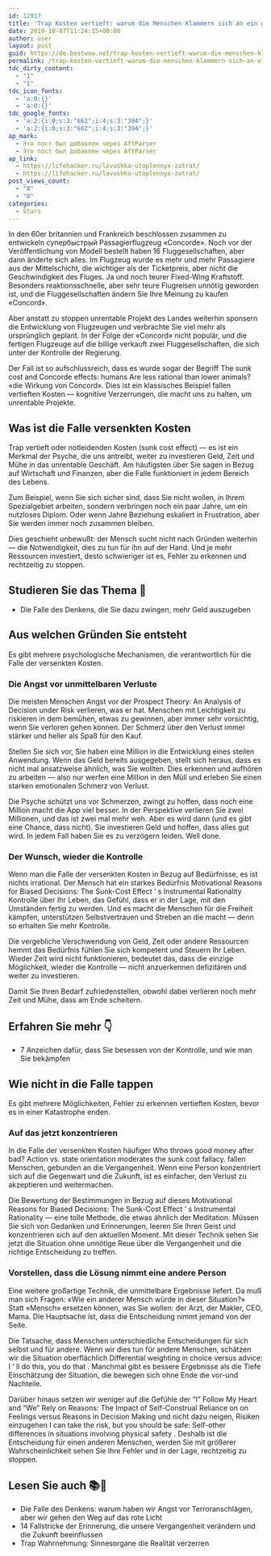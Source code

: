 ```yaml
---
id: 12917
title: 'Trap Kosten vertieft: warum die Menschen Klammern sich an ein gescheitertes Projekt'
date: 2019-10-07T11:24:15+00:00
author: user
layout: post
guid: https://de.bestwow.net/trap-kosten-vertieft-warum-die-menschen-klammern-sich-an-ein-gescheitertes-projekt/
permalink: /trap-kosten-vertieft-warum-die-menschen-klammern-sich-an-ein-gescheitertes-projekt/
tdc_dirty_content:
  - "1"
  - "1"
tdc_icon_fonts:
  - 'a:0:{}'
  - 'a:0:{}'
tdc_google_fonts:
  - 'a:2:{i:0;s:3:"662";i:4;s:3:"394";}'
  - 'a:2:{i:0;s:3:"662";i:4;s:3:"394";}'
ap_mark:
  - Это пост был добавлен через AftParser
  - Это пост был добавлен через AftParser
ap_link:
  - https://lifehacker.ru/lovushka-utoplennyx-zatrat/
  - https://lifehacker.ru/lovushka-utoplennyx-zatrat/
post_views_count:
  - "8"
  - "8"
categories:
  - Stars
---
```

In den 60er britannien und Frankreich beschlossen zusammen zu entwickeln супербыстрый Passagierflugzeug «Concorde». Noch vor der Veröffentlichung von Modell bestellt haben 16 Fluggesellschaften, aber dann änderte sich alles. Im Flugzeug wurde es mehr und mehr Passagiere aus der Mittelschicht, die wichtiger als der Ticketpreis, aber nicht die Geschwindigkeit des Fluges. Ja und noch teurer Fixed-Wing Kraftstoff. Besonders reaktionsschnelle, aber sehr teure Flugreisen unnötig geworden ist, und die Fluggesellschaften ändern Sie Ihre Meinung zu kaufen «Concord».

Aber anstatt zu stoppen unrentable Projekt des Landes weiterhin sponsern die Entwicklung von Flugzeugen und verbrachte Sie viel mehr als ursprünglich geplant. In der Folge der «Concord» nicht populär, und die fertigen Flugzeuge auf die billige verkauft zwei Fluggesellschaften, die sich unter der Kontrolle der Regierung.

Der Fall ist so aufschlussreich, dass es wurde sogar der Begriff <span><span> The sunk cost and Concorde effects: humans Are less rational than lower animals? </span> </span> «die Wirkung von Concord». Dies ist ein klassisches Beispiel fallen vertieften Kosten — kognitive Verzerrungen, die macht uns zu halten, um unrentable Projekte.

## Was ist die Falle versenkten Kosten

Trap vertieft oder notleidenden Kosten (sunk cost effect) — es ist ein Merkmal der Psyche, die uns antreibt, weiter zu investieren Geld, Zeit und Mühe in das unrentable Geschäft. Am häufigsten über Sie sagen in Bezug auf Wirtschaft und Finanzen, aber die Falle funktioniert in jedem Bereich des Lebens.

Zum Beispiel, wenn Sie sich sicher sind, dass Sie nicht wollen, in Ihrem Spezialgebiet arbeiten, sondern verbringen noch ein paar Jahre, um ein nutzloses Diplom. Oder wenn Jahre Beziehung eskaliert in Frustration, aber Sie werden immer noch zusammen bleiben.

Dies geschieht unbewußt: der Mensch sucht nicht nach Gründen weiterhin — die Notwendigkeit, dies zu tun für ihn auf der Hand. Und je mehr Ressourcen investiert, desto schwieriger ist es, Fehler zu erkennen und rechtzeitig zu stoppen.

<div>
  <h2 class="read-also__title">
    <span>Studieren Sie das Thema</span> <span>🧠 </span>
  </h2>
  
  <ul class="read-also__list">
    <li>
      Die Falle des Denkens, die Sie dazu zwingen, mehr Geld auszugeben
    </li>
  </ul>
</div>

## Aus welchen Gründen Sie entsteht

Es gibt mehrere psychologische Mechanismen, die verantwortlich für die Falle der versenkten Kosten.

### Die Angst vor unmittelbaren Verluste

Die meisten Menschen Angst vor der <span><span> Prospect Theory: An Analysis of Decision under Risk </span> </span> verlieren, was er hat. Menschen mit Leichtigkeit zu riskieren in dem bemühen, etwas zu gewinnen, aber immer sehr vorsichtig, wenn Sie verloren gehen können. Der Schmerz über den Verlust immer stärker und heller als Spaß für den Kauf.

Stellen Sie sich vor, Sie haben eine Million in die Entwicklung eines steilen Anwendung. Wenn das Geld bereits ausgegeben, stellt sich heraus, dass es nicht mal ansatzweise ähnlich, was Sie wollten. Dies erkennen und aufhören zu arbeiten — also nur werfen eine Million in den Müll und erleben Sie einen starken emotionalen Schmerz von Verlust.

Die Psyche schützt uns vor Schmerzen, zwingt zu hoffen, dass noch eine Million macht die App viel besser. In der Perspektive verlieren Sie zwei Millionen, und das ist zwei mal mehr weh. Aber es wird dann (und es gibt eine Chance, dass nicht). Sie investieren Geld und hoffen, dass alles gut wird. In jedem Fall haben Sie es zu verzögern leiden. Well done.

### Der Wunsch, wieder die Kontrolle

Wenn man die Falle der versenkten Kosten in Bezug auf Bedürfnisse, es ist nichts irrational. Der Mensch hat ein starkes Bedürfnis <span><span> Motivational Reasons for Biased Decisions: The Sunk-Cost Effect &#8216; s Instrumental Rationality </span> </span> Kontrolle über Ihr Leben, das Gefühl, dass er in der Lage, mit den Umständen fertig zu werden. Und es macht die Menschen für die Freiheit kämpfen, unterstützen Selbstvertrauen und Streben an die macht — denn so erhalten Sie mehr Kontrolle.

Die vergebliche Verschwendung von Geld, Zeit oder andere Ressourcen hemmt das Bedürfnis fühlen Sie sich kompetent und Steuern Ihr Leben. Wieder Zeit wird nicht funktionieren, bedeutet das, dass die einzige Möglichkeit, wieder die Kontrolle — nicht anzuerkennen defizitären und weiter zu investieren.

Damit Sie Ihren Bedarf zufriedenstellen, obwohl dabei verlieren noch mehr Zeit und Mühe, dass am Ende scheitern.

<div>
  <h2 class="read-also__title">
    <span>Erfahren Sie mehr</span> <span>👇 </span>
  </h2>
  
  <ul class="read-also__list">
    <li>
      7 Anzeichen dafür, dass Sie besessen von der Kontrolle, und wie man Sie bekämpfen
    </li>
  </ul>
</div>

## Wie nicht in die Falle tappen

Es gibt mehrere Möglichkeiten, Fehler zu erkennen vertieften Kosten, bevor es in einer Katastrophe enden.

### Auf das jetzt konzentrieren

In die Falle der versenkten Kosten häufiger <span><span> Who throws good money after bad? Action vs. state orientation moderates the sunk cost fallacy. </span> </span> fallen Menschen, gebunden an die Vergangenheit. Wenn eine Person konzentriert sich auf die Gegenwart und die Zukunft, ist es einfacher, den Verlust zu akzeptieren und weitermachen.

Die Bewertung der Bestimmungen in Bezug auf dieses <span><span> Motivational Reasons for Biased Decisions: The Sunk-Cost Effect &#8216; s Instrumental Rationality </span> </span> — eine tolle Methode, die etwas ähnlich der Meditation. Müssen Sie sich von Gedanken und Erinnerungen, leeren Sie Ihren Geist und konzentrieren sich auf den aktuellen Moment. Mit dieser Technik sehen Sie jetzt die Situation ohne unnötige Reue über die Vergangenheit und die richtige Entscheidung zu treffen.

### Vorstellen, dass die Lösung nimmt eine andere Person

Eine weitere großartige Technik, die unmittelbare Ergebnisse liefert. Da muß man sich Fragen: «Wie ein anderer Mensch würde in dieser Situation?» Statt «Mensch» ersetzen können, was Sie wollen: der Arzt, der Makler, CEO, Mama. Die Hauptsache ist, dass die Entscheidung nimmt jemand von der Seite.

Die Tatsache, dass Menschen unterschiedliche Entscheidungen für sich selbst und für andere. Wenn wir dies tun für andere Menschen, schätzen wir die Situation oberflächlich <span><span> Differential weighting in choice versus advice: I &#8216; ll do this, you do that </span> </span>. Manchmal gibt es bessere Ergebnisse als die Tiefe Einschätzung der Situation, die bewegen sich ohne Ende die vor-und Nachteile.

Darüber hinaus setzen wir weniger auf die Gefühle der <span><span> &#8220;I&#8221; Follow My Heart and &#8220;We&#8221; Rely on Reasons: The Impact of Self-Construal Reliance on on Feelings versus Reasons in Decision Making </span> </span> und nicht dazu neigen, Risiken einzugehen <span><span> I can take the risk, but you should be safe: Self-other differences in situations involving physical safety </span> </span>. Deshalb ist die Entscheidung für einen anderen Menschen, werden Sie mit größerer Wahrscheinlichkeit sehen Sie Ihre Fehler und in der Lage, rechtzeitig zu stoppen.

<div>
  <h2 class="read-also__title">
    <span>Lesen Sie auch</span> <span>📚🧐 </span>
  </h2>
  
  <ul class="read-also__list">
    <li>
      Die Falle des Denkens: warum haben wir Angst vor Terroranschlägen, aber wir gehen den Weg auf das rote Licht
    </li>
    <li>
      14 Fallstricke der Erinnerung, die unsere Vergangenheit verändern und die Zukunft beeinflussen
    </li>
    <li>
      Trap Wahrnehmung: Sinnesorgane die Realität verzerren
    </li>
  </ul>
</div>